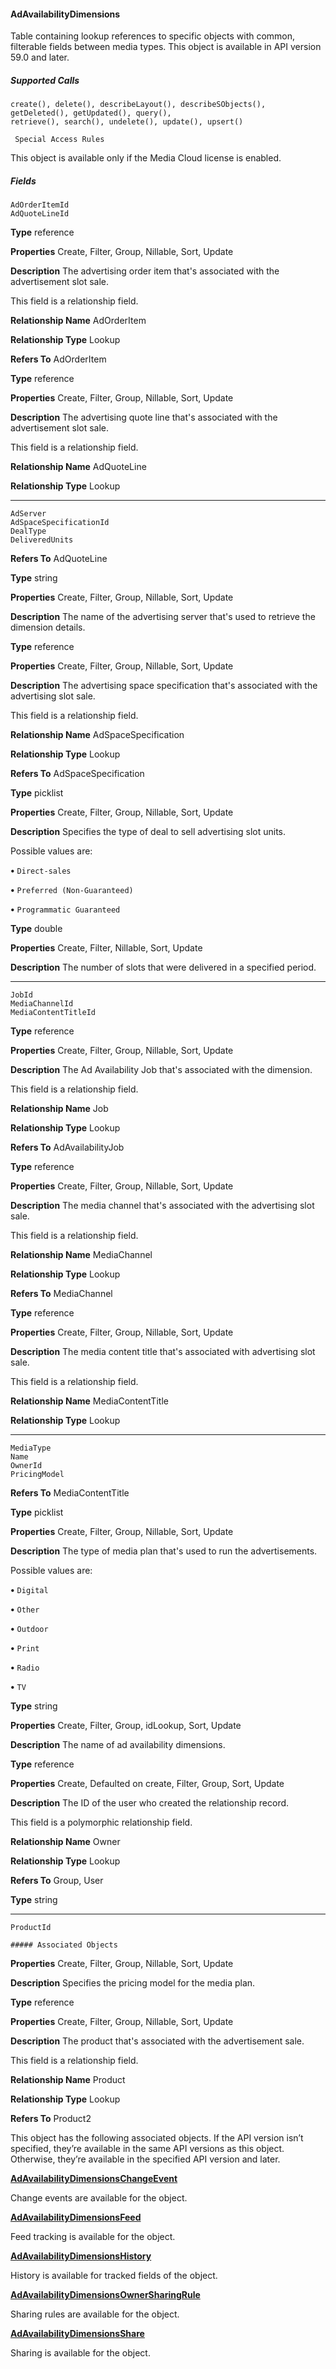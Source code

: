 #### AdAvailabilityDimensions

Table containing lookup references to specific objects with common, filterable fields between media types. This object is available in
API version 59.0 and later.

##### Supported Calls
```
create(), delete(), describeLayout(), describeSObjects(), getDeleted(), getUpdated(), query(),
retrieve(), search(), undelete(), update(), upsert()

 Special Access Rules

```
This object is available only if the Media Cloud license is enabled.

##### Fields

```
AdOrderItemId
AdQuoteLineId

```

**Type**
reference

**Properties**
Create, Filter, Group, Nillable, Sort, Update

**Description**
The advertising order item that's associated with the advertisement slot sale.

This field is a relationship field.

**Relationship Name**
AdOrderItem

**Relationship Type**
Lookup

**Refers To**
AdOrderItem

**Type**
reference

**Properties**
Create, Filter, Group, Nillable, Sort, Update

**Description**
The advertising quote line that's associated with the advertisement slot sale.

This field is a relationship field.

**Relationship Name**
AdQuoteLine

**Relationship Type**
Lookup


-----

```
AdServer
AdSpaceSpecificationId
DealType
DeliveredUnits

```

**Refers To**
AdQuoteLine

**Type**
string

**Properties**
Create, Filter, Group, Nillable, Sort, Update

**Description**
The name of the advertising server that's used to retrieve the dimension details.

**Type**
reference

**Properties**
Create, Filter, Group, Nillable, Sort, Update

**Description**
The advertising space specification that's associated with the advertising slot sale.

This field is a relationship field.

**Relationship Name**
AdSpaceSpecification

**Relationship Type**
Lookup

**Refers To**
AdSpaceSpecification

**Type**
picklist

**Properties**
Create, Filter, Group, Nillable, Sort, Update

**Description**
Specifies the type of deal to sell advertising slot units.

Possible values are:

**•** `Direct-sales`

**•** `Preferred (Non-Guaranteed)`

**•** `Programmatic Guaranteed`

**Type**
double

**Properties**
Create, Filter, Nillable, Sort, Update

**Description**
The number of slots that were delivered in a specified period.


-----

```
JobId
MediaChannelId
MediaContentTitleId

```

**Type**
reference

**Properties**
Create, Filter, Group, Nillable, Sort, Update

**Description**
The Ad Availability Job that's associated with the dimension.

This field is a relationship field.

**Relationship Name**
Job

**Relationship Type**
Lookup

**Refers To**
AdAvailabilityJob

**Type**
reference

**Properties**
Create, Filter, Group, Nillable, Sort, Update

**Description**
The media channel that's associated with the advertising slot sale.

This field is a relationship field.

**Relationship Name**
MediaChannel

**Relationship Type**
Lookup

**Refers To**
MediaChannel

**Type**
reference

**Properties**
Create, Filter, Group, Nillable, Sort, Update

**Description**
The media content title that's associated with advertising slot sale.

This field is a relationship field.

**Relationship Name**
MediaContentTitle

**Relationship Type**
Lookup


-----

```
MediaType
Name
OwnerId
PricingModel

```

**Refers To**
MediaContentTitle

**Type**
picklist

**Properties**
Create, Filter, Group, Nillable, Sort, Update

**Description**
The type of media plan that's used to run the advertisements.

Possible values are:

**•** `Digital`

**•** `Other`

**•** `Outdoor`

**•** `Print`

**•** `Radio`

**•** `TV`

**Type**
string

**Properties**
Create, Filter, Group, idLookup, Sort, Update

**Description**
The name of ad availability dimensions.

**Type**
reference

**Properties**
Create, Defaulted on create, Filter, Group, Sort, Update

**Description**
The ID of the user who created the relationship record.

This field is a polymorphic relationship field.

**Relationship Name**
Owner

**Relationship Type**
Lookup

**Refers To**
Group, User

**Type**
string


-----

```
ProductId

##### Associated Objects

```

**Properties**
Create, Filter, Group, Nillable, Sort, Update

**Description**
Specifies the pricing model for the media plan.

**Type**
reference

**Properties**
Create, Filter, Group, Nillable, Sort, Update

**Description**
The product that's associated with the advertisement sale.

This field is a relationship field.

**Relationship Name**
Product

**Relationship Type**
Lookup

**Refers To**
Product2


This object has the following associated objects. If the API version isn’t specified, they’re available in the same API versions as this object.
Otherwise, they’re available in the specified API version and later.

**[AdAvailabilityDimensionsChangeEvent](https://developer.salesforce.com/docs/atlas.en-us.254.0.object_reference.meta/object_reference/sforce_api_associated_objects_change_event.htm)**

Change events are available for the object.

**[AdAvailabilityDimensionsFeed](https://developer.salesforce.com/docs/atlas.en-us.254.0.object_reference.meta/object_reference/sforce_api_associated_objects_feed.htm)**

Feed tracking is available for the object.

**[AdAvailabilityDimensionsHistory](https://developer.salesforce.com/docs/atlas.en-us.254.0.industries_reference.meta/industries_reference/sforce_api_associated_objects_history.htm)**

History is available for tracked fields of the object.

**[AdAvailabilityDimensionsOwnerSharingRule](https://developer.salesforce.com/docs/atlas.en-us.254.0.industries_reference.meta/industries_reference/sforce_api_associated_objects_ownersharingrule.htm)**

Sharing rules are available for the object.

**[AdAvailabilityDimensionsShare](https://developer.salesforce.com/docs/atlas.en-us.254.0.industries_reference.meta/industries_reference/sforce_api_associated_objects_share.htm)**

Sharing is available for the object.
